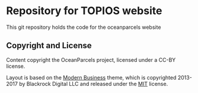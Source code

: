 # Repository for TOPIOS website

This git repository holds the code for the oceanparcels website

## Copyright and License

Content copyright the OceanParcels project, licensed under a CC-BY license.

Layout is based on the [Modern Business](https://blackrockdigital.github.io/startbootstrap-modern-business/) theme, which is copyrighted 2013-2017 by Blackrock Digital LLC and released under the [MIT](https://github.com/BlackrockDigital/startbootstrap-modern-business/blob/gh-pages/LICENSE) license.
